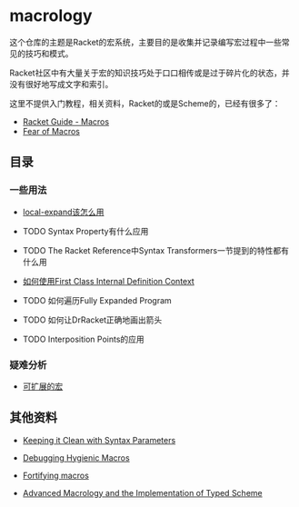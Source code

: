 # macrology

这个仓库的主题是Racket的宏系统，主要目的是收集并记录编写宏过程中一些常见的技巧和模式。

Racket社区中有大量关于宏的知识技巧处于口口相传或是过于碎片化的状态，并没有很好地写成文字和索引。

这里不提供入门教程，相关资料，Racket的或是Scheme的，已经有很多了：

* [Racket Guide - Macros](https://docs.racket-lang.org/guide/macros.html)
* [Fear of Macros](http://www.greghendershott.com/fear-of-macros/)



## 目录

### 一些用法

* [local-expand该怎么用](https://github.com/yjqww6/macrology/blob/master/local-expand.md)
* TODO Syntax Property有什么应用
* TODO The Racket Reference中Syntax Transformers一节提到的特性都有什么用

* [如何使用First Class Internal Definition Context](https://github.com/yjqww6/macrology/blob/master/intdef-ctx.md)
* TODO 如何遍历Fully Expanded Program
* TODO 如何让DrRacket正确地画出箭头
* TODO Interposition Points的应用

### 疑难分析

* [可扩展的宏](https://github.com/yjqww6/macrology/blob/master/Extensible%20Macros.md)



## 其他资料

* [Keeping it Clean with Syntax Parameters](http://www.schemeworkshop.org/2011/papers/Barzilay2011.pdf)
* [Debugging Hygienic Macros](https://www2.ccs.neu.edu/racket/pubs/cf-sp09.pdf)
* [Fortifying macros](https://www2.ccs.neu.edu/racket/pubs/c-jfp12.pdf)

* [Advanced Macrology and the Implementation of Typed Scheme](https://www2.ccs.neu.edu/racket/pubs/scheme2007-ctf.pdf)
